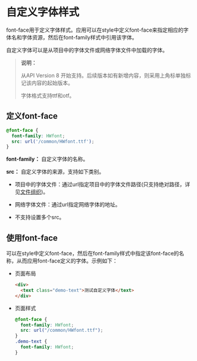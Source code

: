 # 自定义字体样式
<!--Kit: ArkUI-->
<!--Subsystem: ArkUI-->
<!--Owner: @xiangyuan6-->
<!--SE: @pssea-->
<!--TSE: @jiaoaozihao-->


font-face用于定义字体样式。应用可以在style中定义font-face来指定相应的字体名和字体资源，然后在font-family样式中引用该字体。


自定义字体可以是从项目中的字体文件或网络字体文件中加载的字体。

> **说明：**
>
> 从API Version 8 开始支持。后续版本如有新增内容，则采用上角标单独标记该内容的起始版本。
>
> 字体格式支持ttf和otf。


## 定义font-face


```css
@font-face {   
  font-family: HWfont; 
  src: url('/common/HWfont.ttf'); 
}
```
 
**font-family：** 自定义字体的名称。

**src：** 自定义字体的来源，支持如下类别。

- 项目中的字体文件：通过url指定项目中的字体文件路径(只支持绝对路径，详见[文件组织](js-service-widget-file.md))。

- 网络字体文件：通过url指定网络字体的地址。

- 不支持设置多个src。


## 使用font-face

可以在style中定义font-face，然后在font-family样式中指定该font-face的名称，从而应用font-face定义的字体。示例如下：

- 页面布局
  
  ```html
  <div>    
    <text class="demo-text">测试自定义字体</text>  
  </div>
  ```

- 页面样式
  
  ```css
  @font-face {
    font-family: HWfont;
    src: url("/common/HWfont.ttf");
  }
  .demo-text {
    font-family: HWfont;
  }
  ```
